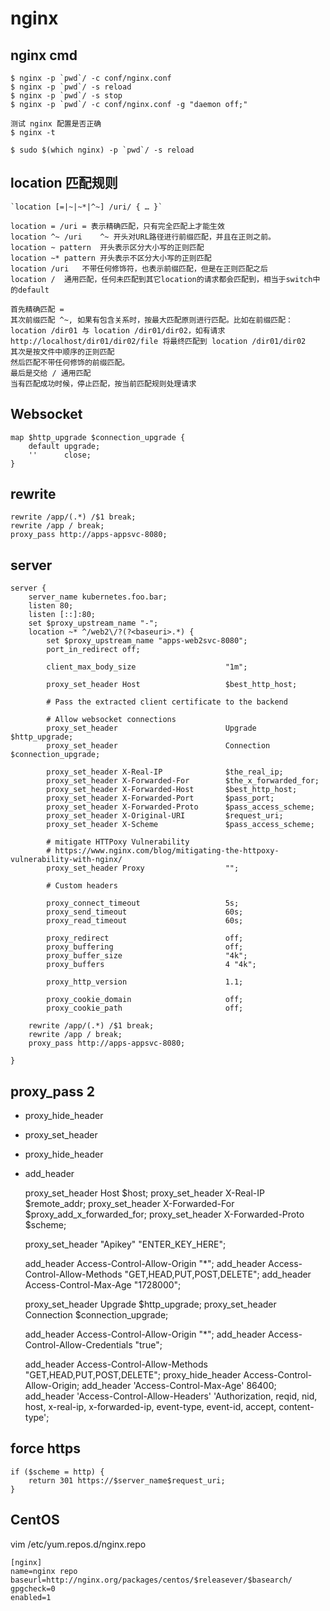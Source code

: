 # nginx

## nginx cmd

    $ nginx -p `pwd`/ -c conf/nginx.conf
    $ nginx -p `pwd`/ -s reload
    $ nginx -p `pwd`/ -s stop
    $ nginx -p `pwd`/ -c conf/nginx.conf -g "daemon off;"

    测试 nginx 配置是否正确
    $ nginx -t

    $ sudo $(which nginx) -p `pwd`/ -s reload

## location 匹配规则

    `location [=|~|~*|^~] /uri/ { … }`

    location = /uri	= 表示精确匹配，只有完全匹配上才能生效
    location ^~ /uri	^~ 开头对URL路径进行前缀匹配，并且在正则之前。
    location ~ pattern	开头表示区分大小写的正则匹配
    location ~* pattern	开头表示不区分大小写的正则匹配
    location /uri	不带任何修饰符，也表示前缀匹配，但是在正则匹配之后
    location /	通用匹配，任何未匹配到其它location的请求都会匹配到，相当于switch中的default

    首先精确匹配 =
    其次前缀匹配 ^~, 如果有包含关系时，按最大匹配原则进行匹配。比如在前缀匹配：location /dir01 与 location /dir01/dir02，如有请求 http://localhost/dir01/dir02/file 将最终匹配到 location /dir01/dir02
    其次是按文件中顺序的正则匹配
    然后匹配不带任何修饰的前缀匹配。
    最后是交给 / 通用匹配
    当有匹配成功时候，停止匹配，按当前匹配规则处理请求

## Websocket

    map $http_upgrade $connection_upgrade {
        default upgrade;
        ''      close;
    }

## rewrite

    rewrite /app/(.*) /$1 break;
    rewrite /app / break;
    proxy_pass http://apps-appsvc-8080;

## server

```
server {
    server_name kubernetes.foo.bar;
    listen 80;
    listen [::]:80;
    set $proxy_upstream_name "-";
    location ~* ^/web2\/?(?<baseuri>.*) {
        set $proxy_upstream_name "apps-web2svc-8080";
        port_in_redirect off;

        client_max_body_size                    "1m";

        proxy_set_header Host                   $best_http_host;

        # Pass the extracted client certificate to the backend

        # Allow websocket connections
        proxy_set_header                        Upgrade           $http_upgrade;
        proxy_set_header                        Connection        $connection_upgrade;

        proxy_set_header X-Real-IP              $the_real_ip;
        proxy_set_header X-Forwarded-For        $the_x_forwarded_for;
        proxy_set_header X-Forwarded-Host       $best_http_host;
        proxy_set_header X-Forwarded-Port       $pass_port;
        proxy_set_header X-Forwarded-Proto      $pass_access_scheme;
        proxy_set_header X-Original-URI         $request_uri;
        proxy_set_header X-Scheme               $pass_access_scheme;

        # mitigate HTTPoxy Vulnerability
        # https://www.nginx.com/blog/mitigating-the-httpoxy-vulnerability-with-nginx/
        proxy_set_header Proxy                  "";

        # Custom headers

        proxy_connect_timeout                   5s;
        proxy_send_timeout                      60s;
        proxy_read_timeout                      60s;

        proxy_redirect                          off;
        proxy_buffering                         off;
        proxy_buffer_size                       "4k";
        proxy_buffers                           4 "4k";

        proxy_http_version                      1.1;

        proxy_cookie_domain                     off;
        proxy_cookie_path                       off;

    rewrite /app/(.*) /$1 break;
    rewrite /app / break;
    proxy_pass http://apps-appsvc-8080;

}
```

## proxy_pass 2

- proxy_hide_header
- proxy_set_header
- proxy_hide_header
- add_header


    proxy_set_header Host $host;
    proxy_set_header X-Real-IP $remote_addr;
    proxy_set_header X-Forwarded-For $proxy_add_x_forwarded_for;
    proxy_set_header X-Forwarded-Proto $scheme;

    proxy_set_header "Apikey" "ENTER_KEY_HERE";

    add_header Access-Control-Allow-Origin "*";
    add_header Access-Control-Allow-Methods "GET,HEAD,PUT,POST,DELETE";
    add_header Access-Control-Max-Age "1728000";

    proxy_set_header Upgrade $http_upgrade;
    proxy_set_header Connection $connection_upgrade;

    add_header Access-Control-Allow-Origin "*";
    add_header Access-Control-Allow-Credentials "true";

    add_header Access-Control-Allow-Methods "GET,HEAD,PUT,POST,DELETE";
    proxy_hide_header Access-Control-Allow-Origin;
    add_header 'Access-Control-Max-Age' 86400;
    add_header 'Access-Control-Allow-Headers' 'Authorization, reqid, nid, host, x-real-ip, x-forwarded-ip, event-type, event-id, accept, content-type';

## force https

    if ($scheme = http) {
        return 301 https://$server_name$request_uri;
    }


## CentOS

vim /etc/yum.repos.d/nginx.repo

```
[nginx]
name=nginx repo
baseurl=http://nginx.org/packages/centos/$releasever/$basearch/
gpgcheck=0
enabled=1
```